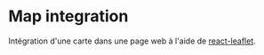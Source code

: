 # Map integration

Intégration d'une carte dans une page web à l'aide de [react-leaflet](https://react-leaflet.js.org/).

